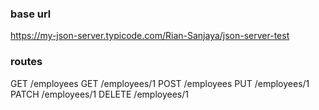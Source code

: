 ### base url

https://my-json-server.typicode.com/Rian-Sanjaya/json-server-test

### routes

GET /employees
GET /employees/1
POST /employees
PUT /employees/1
PATCH /employees/1
DELETE /employees/1